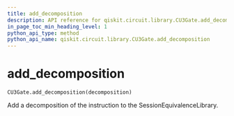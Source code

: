 ```yaml
---
title: add_decomposition
description: API reference for qiskit.circuit.library.CU3Gate.add_decomposition
in_page_toc_min_heading_level: 1
python_api_type: method
python_api_name: qiskit.circuit.library.CU3Gate.add_decomposition
---
```


# add\_decomposition

<span id="qiskit.circuit.library.CU3Gate.add_decomposition" />

`CU3Gate.add_decomposition(decomposition)`

Add a decomposition of the instruction to the SessionEquivalenceLibrary.


